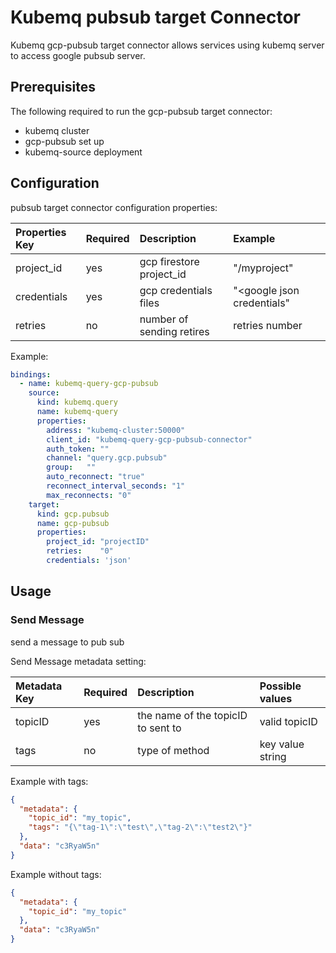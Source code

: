# Kubemq pubsub target Connector

Kubemq gcp-pubsub target connector allows services using kubemq server to access google pubsub server.

## Prerequisites
The following required to run the gcp-pubsub target connector:

- kubemq cluster
- gcp-pubsub set up
- kubemq-source deployment

## Configuration

pubsub target connector configuration properties:

| Properties Key | Required | Description                                | Example                    |
|:---------------|:---------|:-------------------------------------------|:---------------------------|
| project_id     | yes      | gcp firestore project_id                   | "<googleurl>/myproject"    |
| credentials    | yes      | gcp credentials files                      | "<google json credentials" |
| retries        | no       | number of sending retires                  | retries number             |


Example:

```yaml
bindings:
  - name: kubemq-query-gcp-pubsub
    source:
      kind: kubemq.query
      name: kubemq-query
      properties:
        address: "kubemq-cluster:50000"
        client_id: "kubemq-query-gcp-pubsub-connector"
        auth_token: ""
        channel: "query.gcp.pubsub"
        group:   ""
        auto_reconnect: "true"
        reconnect_interval_seconds: "1"
        max_reconnects: "0"
    target:
      kind: gcp.pubsub
      name: gcp-pubsub
      properties:
        project_id: "projectID"
        retries:    "0"
        credentials: 'json'

```

## Usage

### Send Message 

send a message to pub sub

Send Message metadata setting:

| Metadata Key | Required | Description                            | Possible values       |
|:-------------|:---------|:---------------------------------------|:----------------------|
| topicID      | yes      | the name of the topicID to sent to     | valid topicID         |
| tags         | no       | type of method                         | key value string          |


Example with tags:

```json
{
  "metadata": {
    "topic_id": "my_topic",
    "tags": "{\"tag-1\":\"test\",\"tag-2\":\"test2\"}"
  },
  "data": "c3RyaW5n"
}
```


Example without tags:

```json
{
  "metadata": {
    "topic_id": "my_topic"
  },
  "data": "c3RyaW5n"
}
```
